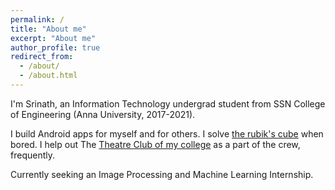 ```yaml
---
permalink: /
title: "About me"
excerpt: "About me"
author_profile: true
redirect_from: 
  - /about/
  - /about.html
---
```


I'm Srinath, an Information Technology undergrad student from SSN College of Engineering (Anna University, 2017-2021).

I build Android apps for myself and for others.
I solve [the rubik's cube](https://www.worldcubeassociation.org/persons/2015SRIN10) when bored.
I help out The [Theatre Club of my college](https://www.instagram.com/ssnlightsoutplease) as a part of the crew, frequently.

Currently seeking an Image Processing and Machine Learning Internship.
